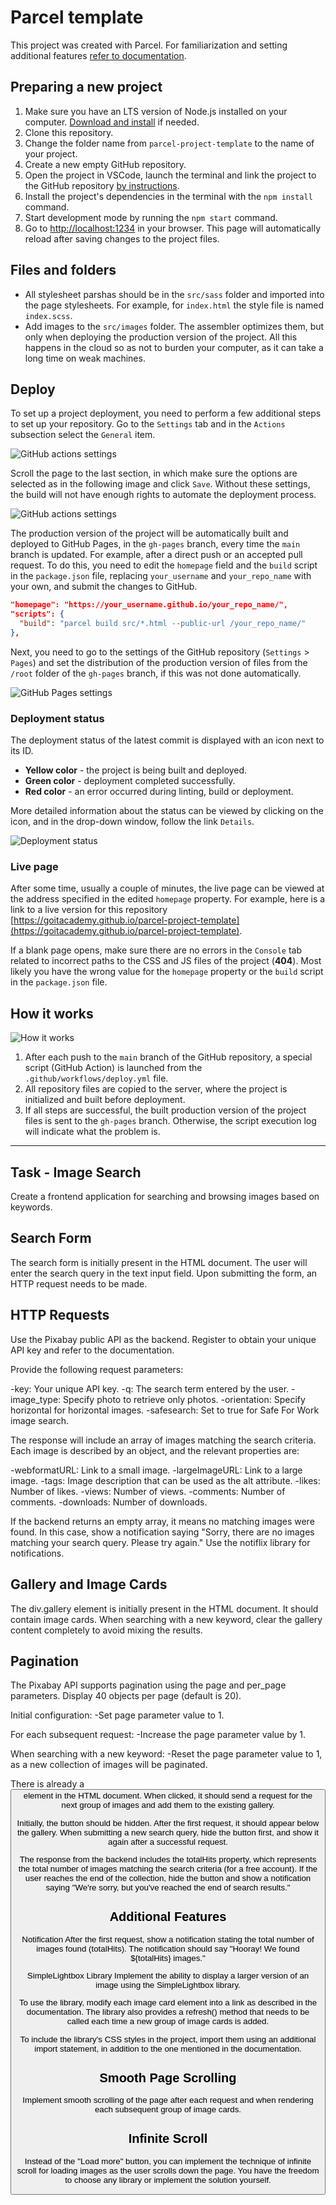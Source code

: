 # Parcel template

This project was created with Parcel. For familiarization and setting additional features [refer to documentation](https://parceljs.org/).

## Preparing a new project

1. Make sure you have an LTS version of Node.js installed on your computer.
   [Download and install](https://nodejs.org/en/) if needed.
2. Clone this repository.
3. Change the folder name from `parcel-project-template` to the name of your project.
4. Create a new empty GitHub repository.
5. Open the project in VSCode, launch the terminal and link the project to the GitHub repository
   [by instructions](https://docs.github.com/en/get-started/getting-started-with-git/managing-remote-repositories#changing-a-remote-repositorys-url).
6. Install the project's dependencies in the terminal with the `npm install` command.
7. Start development mode by running the `npm start` command.
8. Go to [http://localhost:1234](http://localhost:1234) in your browser.
   This page will automatically reload after saving changes to the project files.

## Files and folders

- All stylesheet parshas should be in the `src/sass` folder and imported into the page stylesheets. For example, for `index.html` the style file is named `index.scss`.
- Add images to the `src/images` folder. The assembler optimizes them, but only when deploying the production version of the project. All this happens in the cloud so as not to burden your computer, as it can take a long time on weak machines.

## Deploy

To set up a project deployment, you need to perform a few additional steps to set up your repository. Go to the `Settings` tab and in the `Actions` subsection select the `General` item.

![GitHub actions settings](./assets/actions-config-step-1.png)

Scroll the page to the last section, in which make sure the options are selected as in the following image and click `Save`. Without these settings, the build will not have enough rights to automate the deployment process.

![GitHub actions settings](./assets/actions-config-step-2.png)

The production version of the project will be automatically built and deployed to GitHub Pages, in the `gh-pages` branch, every time the `main` branch is updated. For example, after a direct push or an accepted pull request. To do this, you need to edit the `homepage` field and the `build` script in the `package.json` file, replacing `your_username` and `your_repo_name` with your own, and submit the changes to GitHub.


```json
"homepage": "https://your_username.github.io/your_repo_name/",
"scripts": {
  "build": "parcel build src/*.html --public-url /your_repo_name/"
},
```

Next, you need to go to the settings of the GitHub repository (`Settings` > `Pages`) and set the distribution of the production version of files from the `/root` folder of the `gh-pages` branch, if this was not done automatically.

![GitHub Pages settings](./assets/repo-settings.png)

### Deployment status

The deployment status of the latest commit is displayed with an icon next to its ID.

- **Yellow color** - the project is being built and deployed.
- **Green color** - deployment completed successfully.
- **Red color** - an error occurred during linting, build or deployment.

More detailed information about the status can be viewed by clicking on the icon, and in the drop-down window, follow the link `Details`.

![Deployment status](./assets/status.png)

### Live page

After some time, usually a couple of minutes, the live page can be viewed at the address specified in the edited `homepage` property. For example, here is a link to a live version for this repository
[https://goitacademy.github.io/parcel-project-template](https://goitacademy.github.io/parcel-project-template).

If a blank page opens, make sure there are no errors in the `Console` tab related to incorrect paths to the CSS and JS files of the project (**404**). Most likely you have the wrong value for the `homepage` property or the `build` script in the `package.json` file.

## How it works

![How it works](./assets/how-it-works.png)

1. After each push to the `main` branch of the GitHub repository, a special script (GitHub Action) is launched from the `.github/workflows/deploy.yml` file.
2. All repository files are copied to the server, where the project is initialized and built before deployment.
3. If all steps are successful, the built production version of the project files is sent to the `gh-pages` branch. Otherwise, the script execution log will indicate what the problem is.


-------------------------------------------------------------------------------

## Task - Image Search
Create a frontend application for searching and browsing images based on keywords.

## Search Form
The search form is initially present in the HTML document. The user will enter the search query in the text input field. Upon submitting the form, an HTTP request needs to be made.

## HTTP Requests
Use the Pixabay public API as the backend. Register to obtain your unique API key and refer to the documentation.

Provide the following request parameters:

-key: Your unique API key.
-q: The search term entered by the user.
-image_type: Specify photo to retrieve only photos.
-orientation: Specify horizontal for horizontal images.
-safesearch: Set to true for Safe For Work image search.

The response will include an array of images matching the search criteria. Each image is described by an object, and the relevant properties are:

-webformatURL: Link to a small image.
-largeImageURL: Link to a large image.
-tags: Image description that can be used as the alt attribute.
-likes: Number of likes.
-views: Number of views.
-comments: Number of comments.
-downloads: Number of downloads.

If the backend returns an empty array, it means no matching images were found. In this case, show a notification saying "Sorry, there are no images matching your search query. Please try again." Use the notiflix library for notifications.

## Gallery and Image Cards
The div.gallery element is initially present in the HTML document. It should contain image cards. When searching with a new keyword, clear the gallery content completely to avoid mixing the results.

## Pagination
The Pixabay API supports pagination using the page and per_page parameters. Display 40 objects per page (default is 20).

Initial configuration:
-Set page parameter value to 1.

For each subsequent request:
-Increase the page parameter value by 1.

When searching with a new keyword:
-Reset the page parameter value to 1, as a new collection of images will be paginated.

There is already a <button> element in the HTML document. When clicked, it should send a request for the next group of images and add them to the existing gallery.

Initially, the button should be hidden. After the first request, it should appear below the gallery. When submitting a new search query, hide the button first, and show it again after a successful request.

The response from the backend includes the totalHits property, which represents the total number of images matching the search criteria (for a free account). If the user reaches the end of the collection, hide the button and show a notification saying "We're sorry, but you've reached the end of search results."

## Additional Features
Notification
After the first request, show a notification stating the total number of images found (totalHits). The notification should say "Hooray! We found ${totalHits} images."

SimpleLightbox Library
Implement the ability to display a larger version of an image using the SimpleLightbox library.

To use the library, modify each image card element into a link as described in the documentation. The library also provides a refresh() method that needs to be called each time a new group of image cards is added.

To include the library's CSS styles in the project, import them using an additional import statement, in addition to the one mentioned in the documentation.

## Smooth Page Scrolling
Implement smooth scrolling of the page after each request and when rendering each subsequent group of image cards. 

## Infinite Scroll
Instead of the "Load more" button, you can implement the technique of infinite scroll for loading images as the user scrolls down the page. You have the freedom to choose any library or implement the solution yourself.
